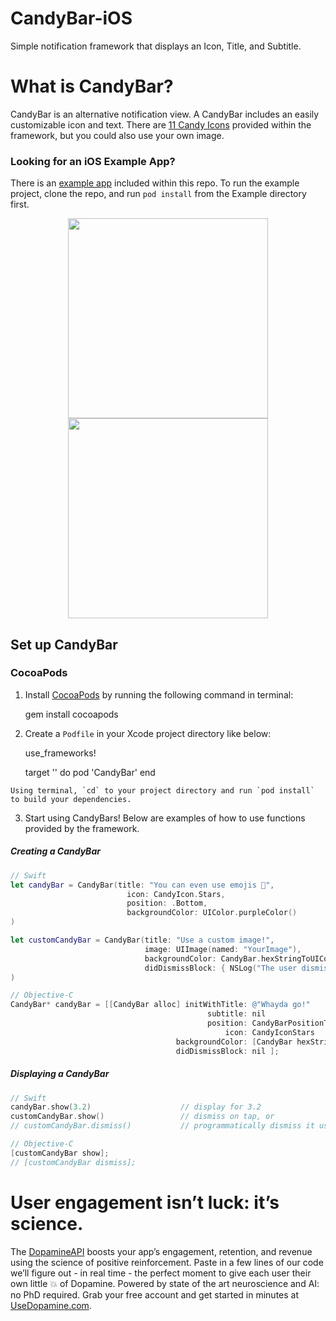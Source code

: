 # CandyBar-iOS
Simple notification framework that displays an Icon, Title, and Subtitle.

# What is CandyBar?
CandyBar is an alternative notification view. A CandyBar includes an easily customizable icon and text. There are [11 Candy Icons](CandyBar/CandyBar/Resources/CandyIcons.xcassets) provided within the framework, but you could also use your own image.
 
### Looking for an iOS Example App?
There is an [example app](Example/CandyBar.xcworkspace) included within this repo. To run the example project, clone the repo, and run `pod install` from the Example directory first.
 
 <center><img src="readme/CandyBar on Top.png" width="320">
 <img src="readme/CandyBar on Bottom.png" width="320"></center>
 
## Set up CandyBar
### CocoaPods
 
  1. Install [CocoaPods](http://cocoapods.org) by running the following command in terminal:

        gem install cocoapods

  2. Create a `Podfile` in your Xcode project directory like below:

        use_frameworks!
        
        target '<YourProjectTarget>' do
            pod 'CandyBar'
        end
        
    Using terminal, `cd` to your project directory and run `pod install` to build your dependencies.

  3. Start using CandyBars! Below are examples of how to use functions provided by the framework.


##### Creating a CandyBar
  ```swift
  // Swift
  let candyBar = CandyBar(title: "You can even use emojis 💯",
                            icon: CandyIcon.Stars,
                            position: .Bottom,
                            backgroundColor: UIColor.purpleColor()
  )
  
  let customCandyBar = CandyBar(title: "Use a custom image!",
                               	image: UIImage(named: "YourImage"),
                               	backgroundColor: CandyBar.hexStringToUIColor("#4286f4"),
                               	didDismissBlock: { NSLog("The user dismissed the CandyBar")}
  )
  ```
  
  ```objective-c
  // Objective-C
  CandyBar* candyBar = [[CandyBar alloc] initWithTitle: @"Whayda go!"
                                              subtitle: nil
                                              position: CandyBarPositionTop
                                                  icon: CandyIconStars
                                       backgroundColor: [CandyBar hexStringToUIColor:@"#E3DE4D"]
                                       didDismissBlock: nil ];
  ```
  
##### Displaying a CandyBar
  ```swift
  // Swift
  candyBar.show(3.2)					// display for 3.2 
  customCandyBar.show()					// dismiss on tap, or 
  // customCandyBar.dismiss()			// programmatically dismiss it using bar.dismiss()seconds
  
  ```
  
  ```objective-c
  // Objective-C
  [customCandyBar show];
  // [customCandyBar dismiss];
  ```
    
# User engagement isn’t luck: it’s science.
The [DopamineAPI](http://usedopamine.com/) boosts your app’s engagement, retention, and revenue using the science of positive reinforcement. Paste in a few lines of our code we’ll figure out - in real time - the perfect moment to give each user their own little 💥 of Dopamine. Powered by state of the art neuroscience and AI: no PhD required. Grab your free account and get started in minutes at [UseDopamine.com](http://usedopamine.com/).